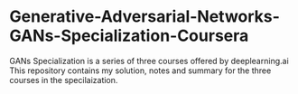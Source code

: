 # Generative-Adversarial-Networks-GANs-Specialization-Coursera

GANs Specialization is a series of three courses offered by deeplearning.ai
This repository contains my solution, notes and summary for the three courses in the specilaization.
